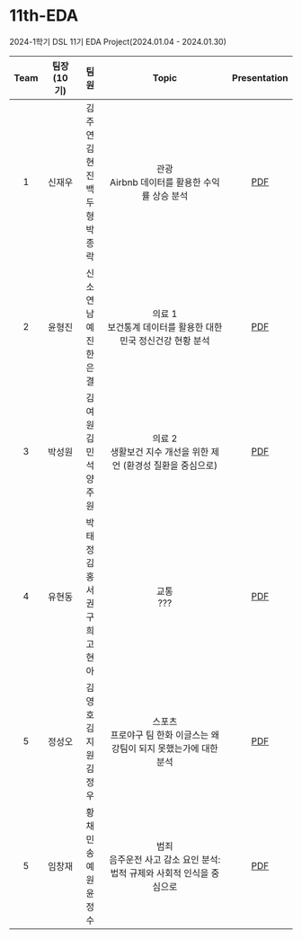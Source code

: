# 11th-EDA
2024-1학기 DSL 11기 EDA Project(2024.01.04 - 2024.01.30)



|Team|팀장(10기)|팀원|Topic|Presentation|
|:---:|:---:|:---:|:---:|:---:|
|1|신재우|김주연<br>김현진<br>백두형<br>박종락|관광<br>Airbnb 데이터를 활용한 수익률 상승 분석|[PDF](https://github.com/DataScience-Lab-Yonsei/11th-EDA/blob/main/%EA%B4%80%EA%B4%91/DSL_EDA_%E1%84%80%E1%85%AA%E1%86%AB%E1%84%80%E1%85%AA%E1%86%BC.pdf)|
|2|윤형진|신소연<br>남예진<br>한은결|의료 1<br> 보건통계 데이터를 활용한 대한민국 정신건강 현황 분석|[PDF](의료1/DSL_EDA_DataMedic.pdf)|
|3|박성원|김여원<br>김민석<br>양주원|의료 2<br>생활보건 지수 개선을 위한 제언 (환경성 질환을 중심으로)|[PDF](의료2/DSL_EDA_의료2.pdf)|
|4|유현동|박태정<br>김홍서<br>권구희<br>고현아|교통<br>???|[PDF](교통/DSL_EDA_교통.pdf)|
|5|정성오|김영호<br>김지원<br>김정우|스포츠<br> 프로야구 팀 한화 이글스는 왜 강팀이 되지 못했는가에 대한 분석|[PDF](스포츠/DSL_EDA_스포츠.pdf)|
|5|임창재|황채민<br>송예원<br>윤정수|범죄<br>음주운전 사고 감소 요인 분석: 법적 규제와 사회적 인식을 중심으로|[PDF](범죄/DSL_EDA_범죄.pdf)|

<br><br>
